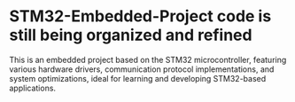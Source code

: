 # STM32-Embedded-Project code is still being organized and refined
This is an embedded project based on the STM32 microcontroller, featuring various hardware drivers, communication protocol implementations, and system optimizations, ideal for learning and developing STM32-based applications.
